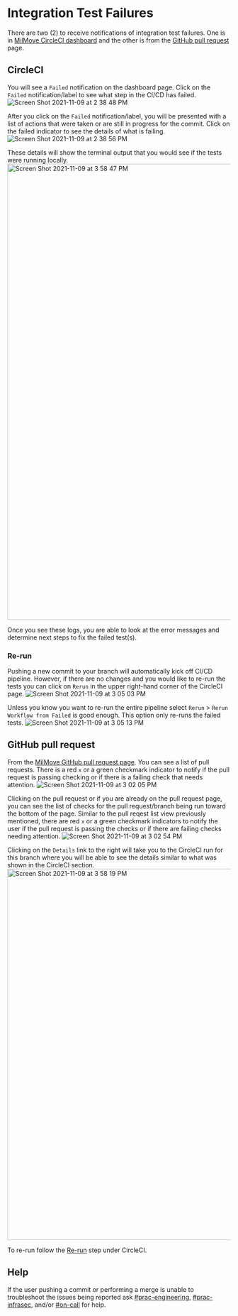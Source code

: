 # Integration Test Failures

There are two (2) to receive notifications of integration test failures. 
One is in [MilMove CircleCI dashboard](https://app.circleci.com/pipelines/github/transcom/mymove) 
and the other is from the [GitHub pull request](https://docs.github.com/en/pull-requests/collaborating-with-pull-requests/proposing-changes-to-your-work-with-pull-requests/about-pull-requests) page.

## CircleCI

You will see a `Failed` notification on the dashboard page. Click on the `Failed` notification/label to see what step in the CI/CD has failed.
![Screen Shot 2021-11-09 at 2 38 48 PM](https://user-images.githubusercontent.com/1359520/141003337-a15e2cb5-2036-4752-af00-85b836dd5a44.png)

After you click on the `Failed` notification/label, you will be presented with a list of actions that were taken or are still in progress for the commit.
Click on the failed indicator to see the details of what is failing.
![Screen Shot 2021-11-09 at 2 38 56 PM](https://user-images.githubusercontent.com/1359520/141003369-e26facb8-7f45-4794-acfb-a70f107b879f.png)

These details will show the terminal output that you would see if the tests were running locally.
<img width="1028" alt="Screen Shot 2021-11-09 at 3 58 47 PM" src="https://user-images.githubusercontent.com/1359520/141011976-2dada386-b769-4d45-aa4f-24c18c87170e.png">


Once you see these logs, you are able to look at the error messages and determine next steps to fix the failed test(s).

### Re-run 
Pushing a new commit to your branch will automatically kick off CI/CD pipeline. However, if there are no changes and you would like to re-run 
the tests you can click on `Rerun` in the upper right-hand corner of the CircleCI page.
![Screen Shot 2021-11-09 at 3 05 03 PM](https://user-images.githubusercontent.com/1359520/141004542-1ea6ff51-1312-4705-8a4b-1a97c06b5fe8.png)

Unless you know you want to re-run the entire pipeline select `Rerun` > `Rerun Workflow from Failed` is good enough. This option only re-runs
the failed tests.
![Screen Shot 2021-11-09 at 3 05 13 PM](https://user-images.githubusercontent.com/1359520/141004562-3c36af65-0851-45b7-a302-450997cfd07e.png)


## GitHub pull request
From the [MilMove GitHub pull request page](https://github.com/transcom/mymove/pulls). You can see a list of pull requests. There is a red `x` or a green checkmark indicator to 
notify if the pull request is passing checking or if there is a failing check that needs attention.
![Screen Shot 2021-11-09 at 3 02 05 PM](https://user-images.githubusercontent.com/1359520/141004355-713bd22a-596c-4270-bcf7-4d6ec0665bcd.png)

Clicking on the pull request or if you are already on the pull request page, you can see the list of checks for the pull request/branch being
run toward the bottom of the page. Similar to the pull reqest list view previously mentioned, there are red `x` or a green checkmark indicators to 
notify the user if the pull request is passing the checks or if there are failing checks needing attention.
![Screen Shot 2021-11-09 at 3 02 54 PM](https://user-images.githubusercontent.com/1359520/141004385-49e4ce35-287d-4659-83c4-30c0bcfdfeaf.png)

Clicking on the `Details` link to the right will take you to the CircleCI run for this branch where you will be able to see the details similar to 
what was shown in the CircleCI section.
<img width="837" alt="Screen Shot 2021-11-09 at 3 58 19 PM" src="https://user-images.githubusercontent.com/1359520/141012118-5c070f9f-e34a-4e2a-913e-e17949f519f4.png">


To re-run follow the [Re-run](#re-run) step under CircleCI.

## Help
If the user pushing a commit or performing a merge is unable to troubleshoot the issues being reported ask
[#prac-engineering](https://ustcdp3.slack.com/archives/CP6PTUPQF), [#prac-infrasec](https://ustcdp3.slack.com/archives/CP496B8DB), and/or [#on-call](https://ustcdp3.slack.com/archives/CP4U2NKRT) for help.
